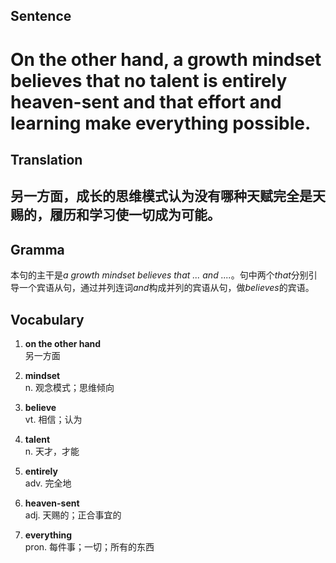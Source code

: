## Sentence

<h1>On the other hand, a growth mindset believes that no talent is entirely heaven-sent and that effort and learning make everything possible.</h1>

## Translation

<h2>另一方面，成长的思维模式认为没有哪种天赋完全是天赐的，履历和学习使一切成为可能。</h2>

## Gramma     

本句的主干是*a growth mindset believes that ... and ....*。句中两个*that*分别引导一个宾语从句，通过并列连词*and*构成并列的宾语从句，做*believes*的宾语。      


## Vocabulary   

1. **on the other hand**      
另一方面       

2. **mindset**        
n. 观念模式；思维倾向        

3. **believe**       
vt. 相信；认为        

4. **talent**       
n. 天才，才能         

5. **entirely**       
adv. 完全地         

6. **heaven-sent**       
adj. 天赐的；正合事宜的         

7. **everything**        
pron. 每件事；一切；所有的东西         


